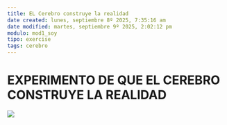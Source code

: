 ```yaml
---
title: EL Cerebro construye la realidad
date created: lunes, septiembre 8º 2025, 7:35:16 am
date modified: martes, septiembre 9º 2025, 2:02:12 pm
modulo: mod1_soy
tipo: exercise
tags: cerebro
---
```


# EXPERIMENTO DE QUE EL CEREBRO CONSTRUYE LA REALIDAD

![](assets/Gif%20ver%20con%20el%20cerebro.gif)